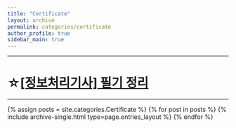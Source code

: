 ```yaml
---
title: "Certificate"
layout: archive
permalink: categories/certificate
author_profile: true
sidebar_main: true
---
```


---
# ☆[[정보처리기사] 필기 정리](/certificate/Engineer-Information-Processing)
---

{% assign posts = site.categories.Certificate %}
{% for post in posts %} {% include archive-single.html type=page.entries_layout %} {% endfor %}